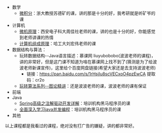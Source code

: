 - 数学
  - [微积分](https://www.bilibili.com/video/BV1Lt411r7NQ)：浙大教授苏德矿的课，讲的那是十分的好，我考研就是听矿爷的课
- 计算机
  - [微机原理](https://www.bilibili.com/video/BV1ZJ411b7Na)：西安电子科大周佳社老师的课，讲的也是十分的好，你能感觉到老师讲课的热情
  - [计算机组成原理](https://www.bilibili.com/video/BV1WW411Q7PF)：哈工大刘宏伟老师的课
- 数据结构与算法：
  - 玩转数据结构--Java语言描述：慕课网 liuyubobobo(波波老师的课程)，讲的非常好，但是这门课不知道为啥在慕课网上找不到了(猜测是为了给波波老师新课宣传)，这里给个百度网盘链接(希望大家还是去支持波波老师)
    - 链接：https://pan.baidu.com/s/1rHsjIu8scVECxoO4pzEwCA 
      提取码：cr2o 
  - [玩转算法系列--图论精讲](https://coding.imooc.com/class/370.html)：还是波波老师的课，波波老师的课有保证
- 前端
- Java
  - [Spring高级之注解驱动开发详解](https://www.bilibili.com/video/BV1hE411o7w7)：培训机构黑马程序员的课
  - [全面深入学习java并发编程](https://www.bilibili.com/video/BV16J411h7Rd)：培训机构黑马程序员的课
- 其他

以上课程都是我看过的课程，绝对没有打广告的嫌疑，讲的都非常好。

<Disqus />